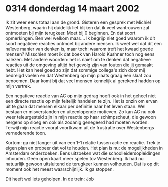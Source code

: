 # 0314 donderdag 14 maart 2002
Ik zit weer eens totaal aan de grond. Gisteren een gesprek met Michiel Westenberg, waarin hij duidelijk liet blijken dat ik veel wantrouwen zal ontmoeten bij mijn terugkeer. Moet bij 0 beginnen. En dat soort opmerkingen. Ben wel welkom maar.... Ik begrijp niet goed waarom ik dit soort negatieve reacties ontmoet bij andere mensen. Ik weet wel dat dit een naïeve manier van denken is, maar toch: waarom treft het kwaad goede mensen? Misschien moet ik dat boek van Harold Kushner toch nog eens nalezen. Met andere woorden: het is naïef om te denken dat negatieve reacties uit de omgeving altijd het gevolg zijn van fouten die jij gemaakt hebt. Het kan heel goed zo zijn dat sommige collega's zich door mij bedreigd voelen en dat Westenberg op mijn plaats graag een slaaf zou benoemen. Daar komt bij dat veel mensen kennelijk al gerekend hadden op mijn vertrek. 

Een negatieve reactie van AC op mijn gedrag hoeft ook in het geheel niet een directe reactie op mijn feitelijk handelen te zijn. Het is onzin om ervan uit te gaan dat mensen elkaar per definitie naar het leven staan. Wel bestaan er misverstanden en uiteenlopende motieven. Zo kan AC nu ook weer teleurgesteld zijn in mijn reactie op haar schimpscheut, die gewoon nergens op sloeg en ook als zodanig genegeerd had moeten worden. Terwijl mijn reactie vooral voortkwam uit de frustratie over Westenbergs vernederende toon. 

Kortom: ga niet langer uit van een 1-1 relatie tussen actie en reactie. Trek je eigen plan en probeer dat vol te houden. Het plan is nu: de mogelijkheden in Amsterdam onderzoeken. Eens uitzoeken wat die schoolleidersopleidingen inhouden. Geen open kaart meer spelen tov Westenberg. Ik had nu natuurlijk gewoon uitsluitend de terugkeer kunnen volhouden. Dat is op dit moment ook het meest waarschijnlijk. Ik ga stoppen. 

Dit heeft wel iets geholpen. In de trein: Job